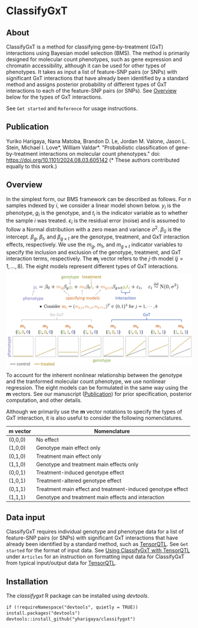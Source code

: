 # ClassifyGxT

## About

ClassifyGxT is a method for classifying gene-by-treatment (GxT) interactions using Bayesian model selection (BMS).
The method is primarily designed for molecular count phenotypes, such as gene expression and chromatin accessibility, although it can be used for other types of phenotypes.
It takes as input a list of feature-SNP pairs (or SNPs) with significant GxT interactions that have already been identified by a standard method and assigns posterior probability of different types of GxT interactions to each of the feature-SNP pairs (or SNPs).
See [Overview](https://yharigaya.github.io/classifygxt/#overview) below for the types of GxT interactions.

See `Get started` and `Reference` for usage instructions.

## Publication

Yuriko Harigaya, 
Nana Matoba,
Brandon D. Le,
Jordan M. Valone,
Jason L. Stein,
Michael I. Love\*,
William Valdar\*.
"Probabilistic classification of gene-by-treatment interactions on molecular count phenotypes."
doi: https://doi.org/10.1101/2024.08.03.605142
(\* These authors contributed equally to this work.)

## Overview

In the simplest form, our BMS framework can be described as follows. 
For $n$ samples indexed by $i$, we consider a linear model shown below. 
$y_i$ is the phenotype, $g_i$ is the genotype, and $t_i$ is the
indicator variable as to whether the sample $i$ was treated.
$\varepsilon_i$ is the residual error (noise) and is assumed to follow a Normal distributiion with a zero mean and variance $\sigma^2$.
$\beta_0$ is the intercept.
$\beta_g$, $\beta_t$, and $\beta_{g \times t}$ are the genotype, treatment, and GxT interaction effects, respectively.
We use the $m_g$, $m_t$, and $m_{g \times t}$ indicator variables to specify the inclusion and exclusion of the genotype, treatment, and GxT interaction terms, respectively.
The $\mathbf{m}_j$ vector refers to the $j$-th model ($j = 1, \dots, 8$).
The eight models represent different types of GxT interactions.

<center><img src="man/figures/bms.png" align="center" width="600"></center>

To account for the inherent nonlinear relationship between the genotype and the tranformed molecular count phenotype, we use nonlinear regression.
The eight models can be formulated in the same way using the $\mathbf{m}$ vectors.
See our manuscript ([Publication](https://yharigaya.github.io/classifygxt/#publication)) for prior specification, posterior computation, and other details.

Although we primarily use the $\mathbf{m}$ vector notations to specify the types of GxT interaction, it is also useful to consider the following nomenclatures. 

|$\mathbf{m}$ vector|Nomenclature|
|--|--|
|(0,0,0)|No effect|
|(1,0,0)|Genotype main effect only|
|(0,1,0)|Treatment main effect only|
|(1,1,0)|Genotype and treatment main effects only|
|(0,0,1)|Treatment-induced genotype effect|
|(1,0,1)|Treatment-altered genotype effect|
|(0,1,1)|Treatment main effect and treatment-induced genotype effect|
|(1,1,1)|Genotype and treatment main effects and interaction|

## Data input

ClassifyGxT requires individual genotype and phenotype data for a list of feature-SNP pairs (or SNPs) with significant GxT interactions that have already been identified by a standard method, such as [TensorQTL](https://github.com/broadinstitute/tensorqtl). See `Get started` for the format of input data. See [Using ClassifyGxT with TensorQTL](https://yharigaya.github.io/classifygxt/articles/tensorqtl.html) under `Articles` for an instruction on formatting input data for ClassifyGxT from typical input/output data for [TensorQTL](https://github.com/broadinstitute/tensorqtl). 

## Installation

The *classifygxt* R package can be installed using *devtools*.

```
if (!requireNamespace("devtools", quietly = TRUE)) install.packages("devtools")
devtools::install_github("yharigaya/classifygxt")
```
